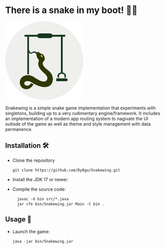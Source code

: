 # There is a snake in my boot! 🐍🔴

![logo](.github/assets/logo.png)

Snakewing is a simple snake game implementation that experiments with singletons, building up to a very rudimentary engine/framework. It includes an implementation of a modern app routing system to nagivate the UI outisde of the game as well as theme and style management with data permanence.

## Installation 🛠️

* Clone the repository

  ```shell
  git clone https://github.com/Dy0gu/Snakewing.git
  ```

* Install the JDK 17 or newer.

* Compile the source code:

  ```shell
    javac -d bin src/*.java
    jar cfe bin/Snakewing.jar Main -C bin .
  ```

## Usage 🚩

* Launch the game:

  ```shell
  java -jar bin/Snakewing.jar
  ```
